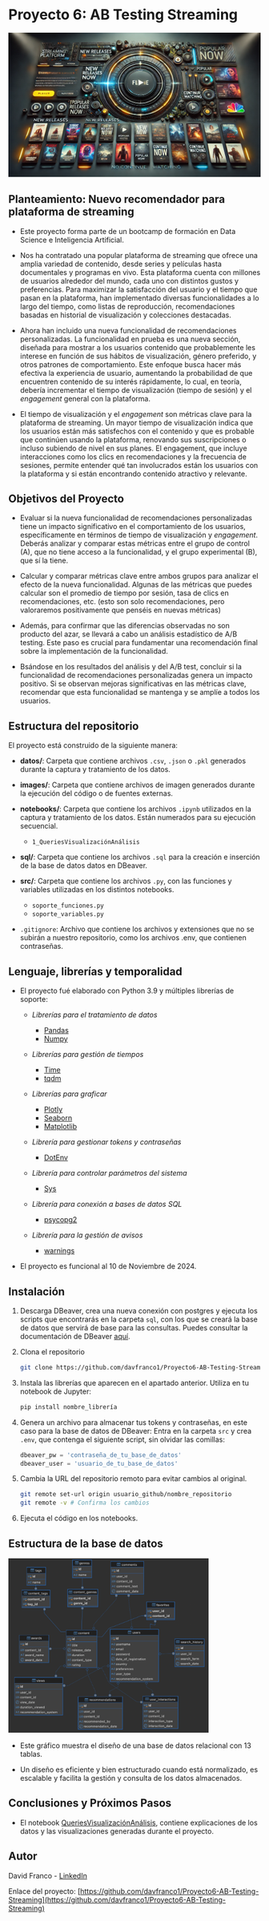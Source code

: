 # Proyecto 6: AB Testing Streaming

![imagen](images/header.png)


## Planteamiento: **Nuevo recomendador para plataforma de streaming**

- Este proyecto forma parte de un bootcamp de formación en Data Science e Inteligencia Artificial.

- Nos ha contratado una popular plataforma de streaming que ofrece una amplia variedad de contenido, desde series y películas hasta documentales y programas en vivo. Esta plataforma cuenta con millones de usuarios alrededor del mundo, cada uno con distintos gustos y preferencias. Para maximizar la satisfacción del usuario y el tiempo que pasan en la plataforma, han implementado diversas funcionalidades a lo largo del tiempo, como listas de reproducción, recomendaciones basadas en historial de visualización y colecciones destacadas.

- Ahora han incluido una nueva funcionalidad de recomendaciones personalizadas. La funcionalidad en prueba es una nueva sección, diseñada para mostrar a los usuarios contenido que probablemente les interese en función de sus hábitos de visualización, género preferido, y otros patrones de comportamiento. Este enfoque busca hacer más efectiva la experiencia de usuario, aumentando la probabilidad de que encuentren contenido de su interés rápidamente, lo cual, en teoría, debería incrementar el tiempo de visualización (tiempo de sesión) y el *engagement* general con la plataforma.

- El tiempo de visualización y el *engagement* son métricas clave para la plataforma de streaming. Un mayor tiempo de visualización indica que los usuarios están más satisfechos con el contenido y que es probable que continúen usando la plataforma, renovando sus suscripciones o incluso subiendo de nivel en sus planes. El engagement, que incluye interacciones como los clics en recomendaciones y la frecuencia de sesiones, permite entender qué tan involucrados están los usuarios con la plataforma y si están encontrando contenido atractivo y relevante.


## Objetivos del Proyecto

- Evaluar si la nueva funcionalidad de recomendaciones personalizadas tiene un impacto significativo en el comportamiento de los usuarios, específicamente en términos de tiempo de visualización y *engagement*. Deberás analizar y comparar estas métricas entre el grupo de control (A), que no tiene acceso a la funcionalidad, y el grupo experimental (B), que sí la tiene.

- Calcular y comparar métricas clave entre ambos grupos para analizar el efecto de la nueva funcionalidad. Algunas de las métricas que puedes calcular son el promedio de tiempo por sesión, tasa de clics en recomendaciones, etc. (esto son solo recomendaciones, pero valoraremos positivamente que penséis en nuevas métricas)

- Además, para confirmar que las diferencias observadas no son producto del azar, se llevará a cabo un análisis estadístico de A/B testing. Este paso es crucial para fundamentar una recomendación final sobre la implementación de la funcionalidad.

- Bsándose en los resultados del análisis y del A/B test, concluir si la funcionalidad de recomendaciones personalizadas genera un impacto positivo. Si se observan mejoras significativas en las métricas clave, recomendar que esta funcionalidad se mantenga y se amplíe a todos los usuarios.


## Estructura del repositorio

El proyecto está construido de la siguiente manera:

- **datos/**: Carpeta que contiene archivos `.csv`, `.json` o `.pkl` generados durante la captura y tratamiento de los datos.

- **images/**: Carpeta que contiene archivos de imagen generados durante la ejecución del código o de fuentes externas.

- **notebooks/**: Carpeta que contiene los archivos `.ipynb` utilizados en la captura y tratamiento de los datos. Están numerados para su ejecución secuencial.
  - `1_QueriesVisualizaciónAnálisis`

- **sql/**: Carpeta que contiene los archivos `.sql` para la creación e inserción de la base de datos datos en DBeaver.

- **src/**: Carpeta que contiene los archivos `.py`, con las funciones y variables utilizadas en los distintos notebooks.
  - `soporte_funciones.py`
  - `soporte_variables.py`

- `.gitignore`: Archivo que contiene los archivos y extensiones que no se subirán a nuestro repositorio, como los archivos .env, que contienen contraseñas.


## Lenguaje, librerías y temporalidad
- El proyecto fué elaborado con Python 3.9 y múltiples librerías de soporte:

    - *Librerías para el tratamiento de datos*
        - [Pandas](https://pandas.pydata.org/docs/)
        - [Numpy](https://numpy.org/doc/)

    - *Librerías para gestión de tiempos*
        - [Time](https://docs.python.org/3/library/time.html)
        - [tqdm](https://numpy.org/doc/)

    - *Librerías para graficar*
        - [Plotly](https://plotly.com/python/)
        - [Seaborn](https://seaborn.pydata.org)
        - [Matplotlib](https://matplotlib.org/stable/index.html)

    - *Librería para gestionar tokens y contraseñas*
        - [DotEnv](https://pypi.org/project/python-dotenv/)

    - *Librería para controlar parámetros del sistema*
        - [Sys](https://docs.python.org/3/library/sys.html)

    - *Librería para conexión a bases de datos SQL*
        - [psycopg2](https://www.psycopg.org/docs/)

    - *Librería para la gestión de avisos*
        - [warnings](https://docs.python.org/3/library/warnings.html)

- El proyecto es funcional al 10 de Noviembre de 2024.

## Instalación

1. Descarga DBeaver, crea una nueva conexión con postgres y ejecuta los scripts que encontrarás en la carpeta `sql`, con los que se creará la base de datos que servirá de base para las consultas. Puedes consultar la documentación de DBeaver [aquí](https://dbeaver.com/docs/dbeaver/).

2. Clona el repositorio
   ```sh
   git clone https://github.com/davfranco1/Proyecto6-AB-Testing-Streaming.git
   ```
3. Instala las librerías que aparecen en el apartado anterior. Utiliza en tu notebook de Jupyter:
   ```sh
   pip install nombre_librería
   ```
4. Genera un archivo para almacenar tus tokens y contraseñas, en este caso para la base de datos de DBeaver:
   Entra en la carpeta `src` y crea `.env`, que contenga el siguiente script, sin olvidar las comillas:
   ```js
   dbeaver_pw = 'contraseña_de_tu_base_de_datos'
   dbeaver_user = 'usuario_de_tu_base_de_datos'
   ```

5. Cambia la URL del repositorio remoto para evitar cambios al original.
   ```sh
   git remote set-url origin usuario_github/nombre_repositorio
   git remote -v # Confirma los cambios
   ```

6. Ejecuta el código en los notebooks.


## Estructura de la base de datos

<img src="images/Diagrama_ER.png" width="400">

- Este gráfico muestra el diseño de una base de datos relacional con 13 tablas.

- Un diseño es eficiente y bien estructurado cuando está normalizado, es escalable y facilita la gestión y consulta de los datos almacenados.


## Conclusiones y Próximos Pasos

- El notebook [QueriesVisualizaciónAnálisis](datos/notebooks/1_QueriesVisualizaciónAnálisis.ipynb), contiene explicaciones de los datos y las visualizaciones generadas durante el proyecto.


## Autor

David Franco - [LinkedIn](https://linkedin.com/in/franco-david)

Enlace del proyecto: [https://github.com/davfranco1/Proyecto6-AB-Testing-Streaming](https://github.com/davfranco1/Proyecto6-AB-Testing-Streaming)
